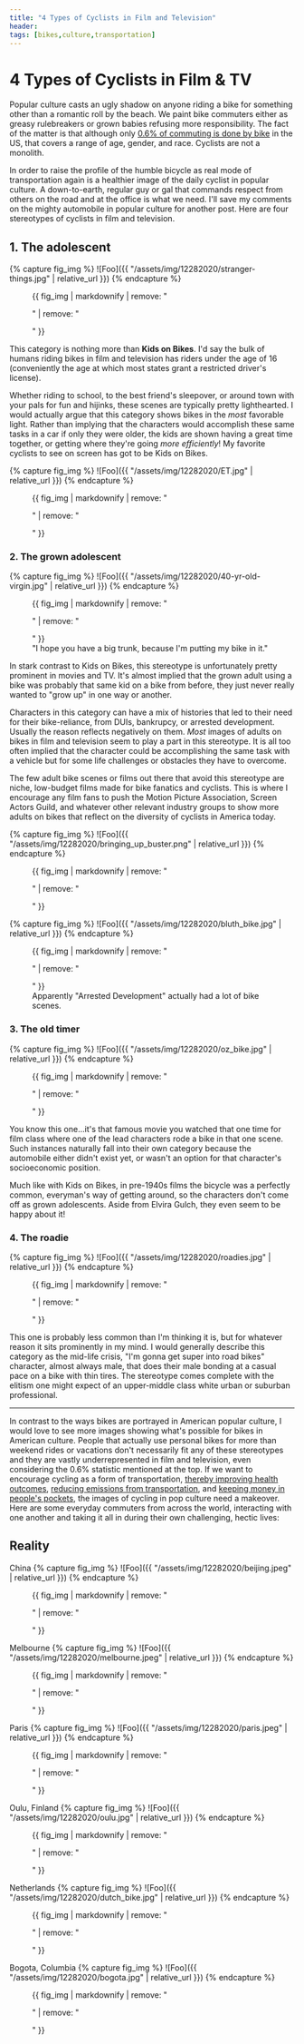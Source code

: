```yaml
---
title: "4 Types of Cyclists in Film and Television"
header:
tags: [bikes,culture,transportation]
---
```

# 4 Types of Cyclists in Film & TV

Popular culture casts an ugly shadow on anyone riding a bike for something other than a romantic roll by the beach. We paint bike commuters either as greasy rulebreakers or grown babies refusing more responsibility. The fact of the matter is that although only [0.6% of commuting is done by bike](https://www.census.gov/library/stories/2019/05/younger-workers-in-cities-more-likely-to-bike-to-work.html) in the US, that covers a range of age, gender, and race. Cyclists are not a monolith.

In order to raise the profile of the humble bicycle as real mode of transportation again is a healthier image of the daily cyclist in popular culture. A down-to-earth, regular guy or gal that commands respect from others on the road and at the office is what we need. I'll save my comments on the mighty automobile in popular culture for another post. Here are four stereotypes of cyclists in film and television.

## 1. The adolescent

{% capture fig_img %}
![Foo]({{ "/assets/img/12282020/stranger-things.jpg" | relative_url }})
{% endcapture %}

<figure>
  {{ fig_img | markdownify | remove: "<p>" | remove: "</p>" }}
  <figcaption></figcaption>
</figure>

This category is nothing more than **Kids on Bikes**. I'd say the bulk of humans riding bikes in film and television has riders under the age of 16 (conveniently the age at which most states grant a restricted driver's license).


Whether riding to school, to the best friend's sleepover, or around town with your pals for fun and hijinks, these scenes are typically pretty lighthearted. I would actually argue that this category shows bikes in the *most* favorable light. Rather than implying that the characters would accomplish these same tasks in a car if only they were older, the kids are shown having a great time together, or getting where they're going *more efficiently*! My favorite cyclists to see on screen has got to be Kids on Bikes.  

{% capture fig_img %}
![Foo]({{ "/assets/img/12282020/ET.jpg" | relative_url }})
{% endcapture %}

<figure>
  {{ fig_img | markdownify | remove: "<p>" | remove: "</p>" }}
  <figcaption></figcaption>
</figure>

### 2. The grown adolescent

{% capture fig_img %}
![Foo]({{ "/assets/img/12282020/40-yr-old-virgin.jpg" | relative_url }})
{% endcapture %}

<figure>
  {{ fig_img | markdownify | remove: "<p>" | remove: "</p>" }}
  <figcaption>"I hope you have a big trunk, because I'm putting my bike in it."</figcaption>
</figure>

In stark contrast to Kids on Bikes, this stereotype is unfortunately pretty prominent in movies and TV. It's almost implied that the grown adult using a bike was probably that same kid on a bike from before, they just never really wanted to "grow up" in one way or another.

Characters in this category can have a mix of histories that led to their need for their bike-reliance, from DUIs, bankrupcy, or arrested development. Usually the reason reflects negatively on them. *Most* images of adults on bikes in film and television seem to play a part in this stereotype. It is all too often implied that the character could be accomplishing the same task with a vehicle but for some life challenges or obstacles they have to overcome.

The few adult bike scenes or films out there that avoid this stereotype are niche, low-budget films made for bike fanatics and cyclists. This is where I encourage any film fans to push the Motion Picture Association, Screen Actors Guild, and whatever other relevant industry groups to show more adults on bikes that reflect on the diversity of cyclists in America today.

{% capture fig_img %}
![Foo]({{ "/assets/img/12282020/bringing_up_buster.png" | relative_url }})
{% endcapture %}

<figure>
  {{ fig_img | markdownify | remove: "<p>" | remove: "</p>" }}
  <figcaption></figcaption>
</figure>

{% capture fig_img %}
![Foo]({{ "/assets/img/12282020/bluth_bike.jpg" | relative_url }})
{% endcapture %}

<figure>
  {{ fig_img | markdownify | remove: "<p>" | remove: "</p>" }}
  <figcaption>Apparently "Arrested Development" actually had a lot of bike scenes.</figcaption>
</figure>


### 3. The old timer

{% capture fig_img %}
![Foo]({{ "/assets/img/12282020/oz_bike.jpg" | relative_url }})
{% endcapture %}

<figure>
  {{ fig_img | markdownify | remove: "<p>" | remove: "</p>" }}
  <figcaption></figcaption>
</figure>

You know this one...it's that famous movie you watched that one time for film class where one of the lead characters rode a bike in that one scene. Such instances naturally fall into their own category because the automobile either didn't exist yet, or wasn't an option for that character's socioeconomic position.

Much like with Kids on Bikes, in pre-1940s films the bicycle was a perfectly common, everyman's way of getting around, so the characters don't come off as grown adolescents. Aside from Elvira Gulch, they even seem to be happy about it!

### 4. The roadie

{% capture fig_img %}
![Foo]({{ "/assets/img/12282020/roadies.jpg" | relative_url }})
{% endcapture %}

<figure>
  {{ fig_img | markdownify | remove: "<p>" | remove: "</p>" }}
  <figcaption></figcaption>
</figure>

This one is probably less common than I'm thinking it is, but for whatever reason it sits prominently in my mind. I would generally describe this category as the mid-life crisis, "I'm gonna get super into road bikes" character, almost always male, that does their male bonding at a casual pace on a bike with thin tires. The stereotype comes complete with the elitism one might expect of an upper-middle class white urban or suburban professional.

---

In contrast to the ways bikes are portrayed in American popular culture, I would love to see more images showing what's possible for bikes in American culture. People that actually use personal bikes for more than weekend rides or vacations don't necessarily fit any of these stereotypes and they are vastly underrepresented in film and television, even considering the 0.6% statistic mentioned at the top. If we want to encourage cycling as a form of transportation, [thereby improving health outcomes](https://www.health.harvard.edu/staying-healthy/the-top-5-benefits-of-cycling), [reducing emissions from transportation](https://www.nature.com/articles/s41598-020-66170-y), and [keeping money in people's pockets](https://www.andyjordans.com/articles/commuter-savings-calculator-pg207.htm), the images of cycling in pop culture need a makeover. Here are some everyday commuters from across the world, interacting with one another and taking it all in during their own challenging, hectic lives:

## Reality
China
{% capture fig_img %}
![Foo]({{ "/assets/img/12282020/beijing.jpeg" | relative_url }})
{% endcapture %}

<figure>
  {{ fig_img | markdownify | remove: "<p>" | remove: "</p>" }}
  <figcaption></figcaption>
</figure>

Melbourne
{% capture fig_img %}
![Foo]({{ "/assets/img/12282020/melbourne.jpeg" | relative_url }})
{% endcapture %}

<figure>
  {{ fig_img | markdownify | remove: "<p>" | remove: "</p>" }}
  <figcaption></figcaption>
</figure>

Paris
{% capture fig_img %}
![Foo]({{ "/assets/img/12282020/paris.jpeg" | relative_url }})
{% endcapture %}

<figure>
  {{ fig_img | markdownify | remove: "<p>" | remove: "</p>" }}
  <figcaption></figcaption>
</figure>

Oulu, Finland
{% capture fig_img %}
![Foo]({{ "/assets/img/12282020/oulu.jpg" | relative_url }})
{% endcapture %}

<figure>
  {{ fig_img | markdownify | remove: "<p>" | remove: "</p>" }}
  <figcaption></figcaption>
</figure>

Netherlands
{% capture fig_img %}
![Foo]({{ "/assets/img/12282020/dutch_bike.jpg" | relative_url }})
{% endcapture %}

<figure>
  {{ fig_img | markdownify | remove: "<p>" | remove: "</p>" }}
  <figcaption></figcaption>
</figure>

Bogota, Columbia
{% capture fig_img %}
![Foo]({{ "/assets/img/12282020/bogota.jpg" | relative_url }})
{% endcapture %}

<figure>
  {{ fig_img | markdownify | remove: "<p>" | remove: "</p>" }}
  <figcaption></figcaption>
</figure>
